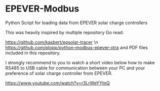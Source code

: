 # EPEVER-Modbus
Python Script for loading data from EPEVER solar charge controllers

This was heavily inspired by multiple repository
Go read:

https://github.com/kasbert/epsolar-tracer \n
https://github.com/plopp/python-modbus-epever-xtra
and PDF files included in this repository.

I strongly recommend to you to watch a short video below how to make RS485 to USB cable for communication between your PC and your preference of solar charge controller from EPEVER. 

https://www.youtube.com/watch?v=r3LrWeYYtnQ
